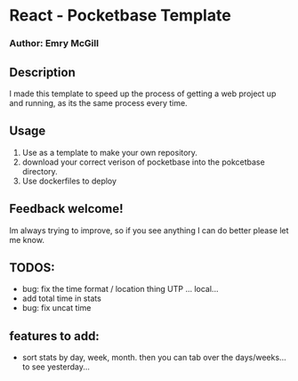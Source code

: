# React - Pocketbase Template
### Author: Emry McGill

## Description
I made this template to speed up the process of getting a web project up and running, as its the same process every time.

## Usage
1) Use as a template to make your own repository.
2) download your correct verison of pocketbase into the pokcetbase directory.
3) Use dockerfiles to deploy

## Feedback welcome!
Im always trying to improve, so if you see anything I can do better please let me know.

## TODOS:
- bug: fix the time format / location thing UTP ... local...
- add total time in stats
- bug: fix uncat time

## features to add:
- sort stats by day, week, month. then you can tab over the days/weeks... to see yesterday...
